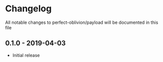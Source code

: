 # Changelog

All notable changes to perfect-oblivion/payload will be documented in this file

## 0.1.0 - 2019-04-03

-   Initial release